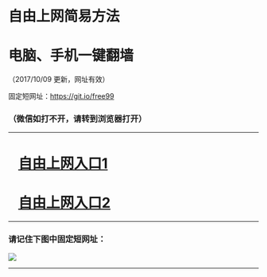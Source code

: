 ﻿# 自由上网简易方法

# 电脑、手机一键翻墙

（2017/10/09 更新，网址有效）

固定短网址：https://git.io/free99

### （微信如打不开，请转到浏览器打开）


***





# &nbsp;&nbsp; <a href="http://ft2730420780.fwq-tz-1001.info/fwqtz01.html?t=100900112198 " target="_blank">自由上网入口1</a>
# &nbsp;&nbsp; <a href="http://ft3060214830.fwq-tz-1002.info/fwqtz02.html?t=100900124919 " target="_blank">自由上网入口2</a>
***

### 请记住下图中固定短网址：

<img src="https://s3-us-west-2.amazonaws.com/fwq-1001/yjfq-20170905okok.png" /> 


***

